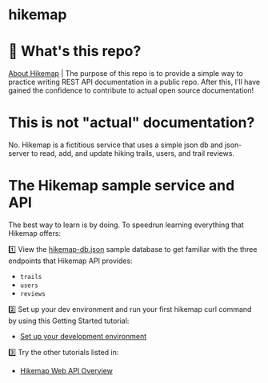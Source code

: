# hikemap

# 🤔 What's this repo? 
[About Hikemap](ahttps://soyoahn.github.io/hikemap/about.html) | The purpose of this repo is to provide a simple way to practice writing REST API documentation in a public repo. After this, I'll have gained the confidence to contribute to actual open source documentation! 

# This is not "actual" documentation? 
No. Hikemap is a fictitious service that uses a simple json db and json-server to read, add, and update hiking trails, users, and trail reviews.

# The Hikemap sample service and API

The best way to learn is by doing. To speedrun learning everything that Hikemap offers:

 1️⃣ View the [hikemap-db.json](/json-db/hikemap-db.json) sample database to get familiar with the three endpoints that Hikemap API provides: 
- `trails` 
- `users`
- `reviews`

2️⃣ Set up your dev environment and run your first hikemap curl command by using this Getting Started tutorial: 
- [Set up your development environment](https://soyoahn.github.io/hikemap/tutorial-getting-started.html)

3️⃣ Try the other tutorials listed in: 
- [Hikemap Web API Overview](https://soyoahn.github.io/hikemap/)
